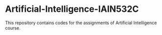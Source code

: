 # Artificial-Intelligence-IAIN532C

This repository contains codes for the assignments of Artificial Intelligence course. 
